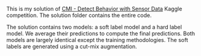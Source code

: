 This is my solution of [CMI - Detect Behavior with Sensor Data](https://www.kaggle.com/competitions/cmi-detect-behavior-with-sensor-data/overview) Kaggle competition. The solution folder contains the entire code.

The solution contains two models: a soft label model and a hard label model. We average their predictions to compute the final predictions. Both models are largely identical except the training methodologies. The soft labels are generated using a cut-mix augmentation.
